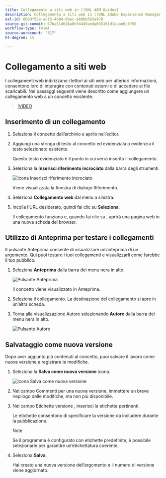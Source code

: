 ```yaml
---
title: Collegamento a siti web in [!DNL AEM Guides]
description: Collegamento a siti web in [!DNL Adobe Experience Manager Guides]
exl-id: 6b89f52e-ac15-4604-8bac-ab0bb5b5a978
source-git-commit: 67ba514616a0bf4449aeda035161d1caae0c3f50
workflow-type: tm+mt
source-wordcount: '317'
ht-degree: 1%

---
```


# Collegamento a siti web

I collegamenti web indirizzano i lettori ai siti web per ulteriori informazioni, consentono loro di interagire con contenuti esterni o di accedere ai file scaricabili. Nei passaggi seguenti viene descritto come aggiungere un collegamento web a un concetto esistente.

>[!VIDEO](https://video.tv.adobe.com/v/336656?quality=12&learn=on)

## Inserimento di un collegamento

1. Seleziona il concetto dall’archivio e aprilo nell’editor.
1. Aggiungi una stringa di testo al concetto ed evidenziala o evidenzia il testo selezionato esistente.

   Questo testo evidenziato è il punto in cui verrà inserito il collegamento.
1. Seleziona la **Inserisci riferimento incrociato** dalla barra degli strumenti.

   ![Icona Inserisci riferimento incrociato](images/lesson-5/insert-crossref-icon.png)

   Viene visualizzata la finestra di dialogo Riferimento.


1. Seleziona **Collegamento web** dal menu a sinistra.
1. Incolla l’URL desiderato, quindi fai clic su **Seleziona**.

   Il collegamento funziona e, quando fai clic su , aprirà una pagina web in una nuova scheda del browser.

## Utilizzo di Anteprima per testare i collegamenti

Il pulsante Anteprima consente di visualizzare un’anteprima di un argomento. Qui puoi testare i tuoi collegamenti e visualizzarli come farebbe il tuo pubblico.

1. Seleziona **Anteprima** dalla barra dei menu nera in alto.

   ![Pulsante Anteprima](images/common/select-preview.png)

   Il concetto viene visualizzato in Anteprima.

1. Seleziona il collegamento.
La destinazione del collegamento si apre in un’altra scheda.
1. Torna alla visualizzazione Autore selezionando **Autore** dalla barra dei menu nera in alto.

   ![Pulsante Autore](images/lesson-5/author-map.png)


## Salvataggio come nuova versione

Dopo aver aggiunto più contenuti al concetto, puoi salvare il lavoro come nuova versione e registrare le modifiche.

1. Seleziona la **Salva come nuova versione** icona.

   ![Icona Salva come nuova versione](images/common/save-as-new-version.png)

1. Nel campo Commenti per una nuova versione, immettere un breve riepilogo delle modifiche, ma non più disponibile.
1. Nel campo Etichette versione , inserisci le etichette pertinenti.

   Le etichette consentono di specificare la versione da includere durante la pubblicazione.

   >[!NOTE]
   > 
   > Se il programma è configurato con etichette predefinite, è possibile selezionarle per garantire un’etichettatura coerente.

1. Seleziona **Salva**.

   Hai creato una nuova versione dell’argomento e il numero di versione viene aggiornato.
